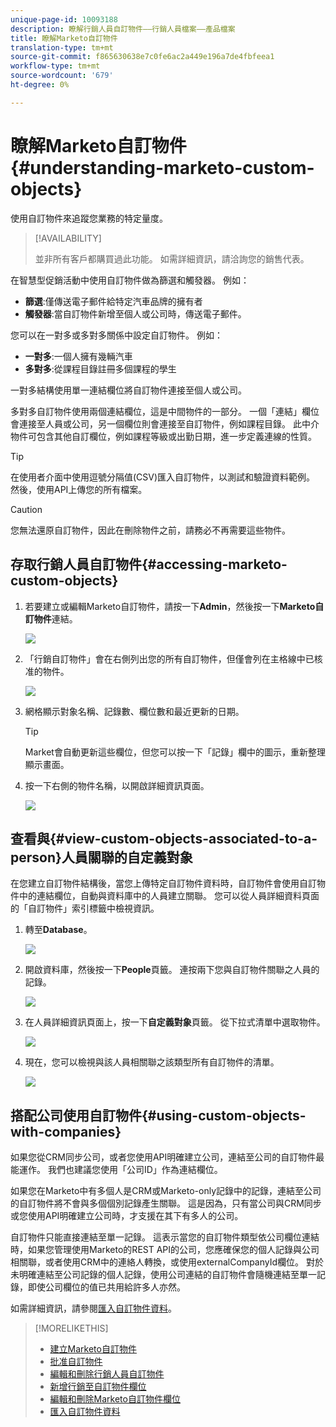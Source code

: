 ```yaml
---
unique-page-id: 10093188
description: 瞭解行銷人員自訂物件——行銷人員檔案——產品檔案
title: 瞭解Marketo自訂物件
translation-type: tm+mt
source-git-commit: f865630638e7c0fe6ac2a449e196a7de4fbfeea1
workflow-type: tm+mt
source-wordcount: '679'
ht-degree: 0%

---
```



# 瞭解Marketo自訂物件{#understanding-marketo-custom-objects}

使用自訂物件來追蹤您業務的特定量度。

>[!AVAILABILITY]
>
>並非所有客戶都購買過此功能。 如需詳細資訊，請洽詢您的銷售代表。

在智慧型促銷活動中使用自訂物件做為篩選和觸發器。 例如：

* **篩選**:僅傳送電子郵件給特定汽車品牌的擁有者
* **觸發器**:當自訂物件新增至個人或公司時，傳送電子郵件。

您可以在一對多或多對多關係中設定自訂物件。 例如：

* **一對多**:一個人擁有幾輛汽車
* **多對多**:從課程目錄註冊多個課程的學生

一對多結構使用單一連結欄位將自訂物件連接至個人或公司。

多對多自訂物件使用兩個連結欄位，這是中間物件的一部分。 一個「連結」欄位會連接至人員或公司，另一個欄位則會連接至自訂物件，例如課程目錄。 此中介物件可包含其他自訂欄位，例如課程等級或出勤日期，進一步定義連線的性質。

>[!TIP]
>
>在使用者介面中使用逗號分隔值(CSV)匯入自訂物件，以測試和驗證資料範例。 然後，使用API上傳您的所有檔案。

>[!CAUTION]
>
>您無法還原自訂物件，因此在刪除物件之前，請務必不再需要這些物件。

## 存取行銷人員自訂物件{#accessing-marketo-custom-objects}

1. 若要建立或編輯Marketo自訂物件，請按一下&#x200B;**Admin**，然後按一下&#x200B;**Marketo自訂物件**&#x200B;連結。

   ![](assets/image2016-5-18-16-3a59-3a30.png)

1. 「行銷自訂物件」會在右側列出您的所有自訂物件，但僅會列在主格線中已核准的物件。

   ![](assets/image2016-6-10-15-3a14-3a18.png)

1. 網格顯示對象名稱、記錄數、欄位數和最近更新的日期。

   >[!TIP]
   >
   >Market會自動更新這些欄位，但您可以按一下「記錄」欄中的圖示，重新整理顯示畫面。

1. 按一下右側的物件名稱，以開啟詳細資訊頁面。

   ![](assets/image2016-6-10-15-3a15-3a29.png)

## 查看與{#view-custom-objects-associated-to-a-person}人員關聯的自定義對象

在您建立自訂物件結構後，當您上傳特定自訂物件資料時，自訂物件會使用自訂物件中的連結欄位，自動與資料庫中的人員建立關聯。 您可以從人員詳細資料頁面的「自訂物件」索引標籤中檢視資訊。

1. 轉至&#x200B;**Database**。

   ![](assets/db.png)

1. 開啟資料庫，然後按一下&#x200B;**People**&#x200B;頁籤。 連按兩下您與自訂物件關聯之人員的記錄。

   ![](assets/five.png)

1. 在人員詳細資訊頁面上，按一下&#x200B;**自定義對象**&#x200B;頁籤。 從下拉式清單中選取物件。

   ![](assets/six.png)

1. 現在，您可以檢視與該人員相關聯之該類型所有自訂物件的清單。

   ![](assets/seven.png)

## 搭配公司使用自訂物件{#using-custom-objects-with-companies}

如果您從CRM同步公司，或者您使用API明確建立公司，連結至公司的自訂物件最能運作。 我們也建議您使用「公司ID」作為連結欄位。

如果您在Marketo中有多個人是CRM或Marketo-only記錄中的記錄，連結至公司的自訂物件將不會與多個個別記錄產生關聯。 這是因為，只有當公司與CRM同步或您使用API明確建立公司時，才支援在其下有多人的公司。

自訂物件只能直接連結至單一記錄。 這表示當您的自訂物件類型依公司欄位連結時，如果您管理使用Marketo的REST API的公司，您應確保您的個人記錄與公司相關聯，或者使用CRM中的連絡人轉換，或使用externalCompanyId欄位。 對於未明確連結至公司記錄的個人記錄，使用公司連結的自訂物件會隨機連結至單一記錄，即使公司欄位的值已共用給許多人亦然。

如需詳細資訊，請參閱[匯入自訂物件資料](/help/marketo/product-docs/administration/marketo-custom-objects/import-custom-object-data.md)。

>[!MORELIKETHIS]
>
>* [建立Marketo自訂物件](/help/marketo/product-docs/administration/marketo-custom-objects/create-marketo-custom-objects.md)
>* [批准自訂物件](/help/marketo/product-docs/administration/marketo-custom-objects/approve-a-custom-object.md)
>* [編輯和刪除行銷人員自訂物件](/help/marketo/product-docs/administration/marketo-custom-objects/edit-and-delete-a-marketo-custom-object.md)
>* [新增行銷至自訂物件欄位](/help/marketo/product-docs/administration/marketo-custom-objects/add-marketo-custom-object-fields.md)
>* [編輯和刪除Marketo自訂物件欄位](/help/marketo/product-docs/administration/marketo-custom-objects/edit-and-delete-marketo-custom-object-fields.md)
>* [匯入自訂物件資料](/help/marketo/product-docs/administration/marketo-custom-objects/import-custom-object-data.md)

